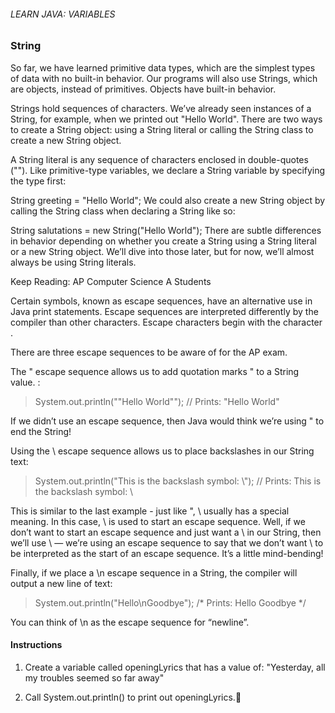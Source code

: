 ###### LEARN JAVA: VARIABLES

### String

So far, we have learned primitive data types, which are the simplest types of data with no built-in behavior. Our programs will also use Strings, which are objects, instead of primitives. Objects have built-in behavior.

Strings hold sequences of characters. We’ve already seen instances of a String, for example, when we printed out "Hello World". There are two ways to create a String object: using a String literal or calling the String class to create a new String object.

A String literal is any sequence of characters enclosed in double-quotes (""). Like primitive-type variables, we declare a String variable by specifying the type first:

String greeting = "Hello World";
We could also create a new String object by calling the String class when declaring a String like so:

String salutations = new String("Hello World");
There are subtle differences in behavior depending on whether you create a String using a String literal or a new String object. We’ll dive into those later, but for now, we’ll almost always be using String literals.

Keep Reading: AP Computer Science A Students

Certain symbols, known as escape sequences, have an alternative use in Java print statements. Escape sequences are interpreted differently by the compiler than other characters. Escape characters begin with the character \.

There are three escape sequences to be aware of for the AP exam.

The \" escape sequence allows us to add quotation marks " to a String value. :

> System.out.println("\"Hello World\"");
// Prints: "Hello World"

If we didn’t use an escape sequence, then Java would think we’re using " to end the String!

Using the \\ escape sequence allows us to place backslashes in our String text:

> System.out.println("This is the backslash symbol: \\");
// Prints: This is the backslash symbol: \

This is similar to the last example - just like ", \ usually has a special meaning. In this case, \ is used to start an escape sequence. Well, if we don’t want to start an escape sequence and just want a \ in our String, then we’ll use \\ — we’re using an escape sequence to say that we don’t want \ to be interpreted as the start of an escape sequence. It’s a little mind-bending!

Finally, if we place a \n escape sequence in a String, the compiler will output a new line of text:

> System.out.println("Hello\nGoodbye");
/*
Prints:
Hello
Goodbye
*/

You can think of \n as the escape sequence for “newline”.

#### Instructions

1. Create a variable called openingLyrics that has a value of: "Yesterday, all my troubles seemed so far away"

2. Call System.out.println() to print out openingLyrics.
